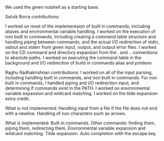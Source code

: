 We used the given nutshell as a starting base.

Satvik Borra contributions:

I worked on most of the implementaion of built in commands, including aliases and environmental variable handling.
I worked on the execution of non built in commands, including creating a command table structure and handling piping between commands, and the actual I/O redirection of stdin, stdout and stderr from given input, output, and output error files.
I worked on the CD command and directory expansion from the . and .. conventions to absolute paths.
I worked on executing the command table in the background and I/O redirection of build in commands alias and printenv.

Raghu Radhakrishnan contributions:
I worked on all of the input parsing, including handling built in commands, and non built in commands.
For non built in commands, I handled piping and I/O redirection input, and determining if commands exist in the PATH.
I worked on environmental variable expansion and wildcard matching.
I worked on the tilde expansion extra credit. 

What is not implemented:
Handling input from a file if the file does not end with a newline.
Handling of non characters such as arrows.

What is implemented:
Built in commands.
Other commands: finding them, piping them, redirecting them.
Environmental variable expansion and wildcard matching.
Tilde expansion.
Auto completion with the escape key.